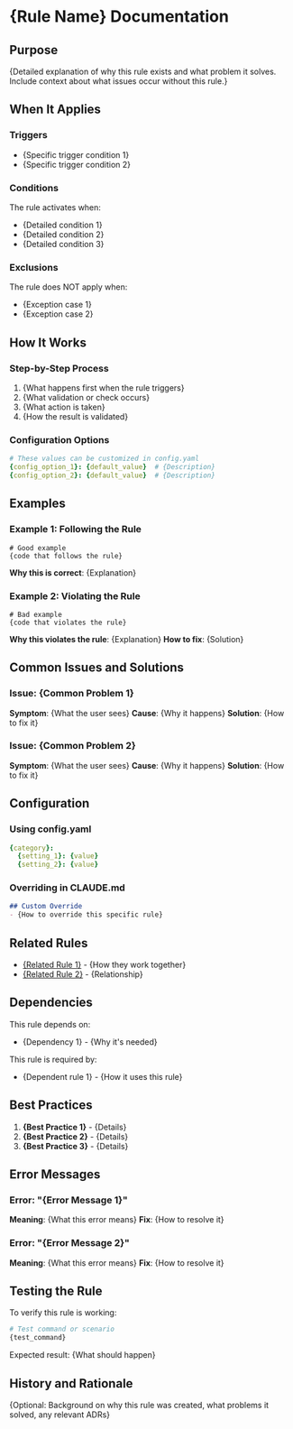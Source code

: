 # {Rule Name} Documentation

## Purpose

{Detailed explanation of why this rule exists and what problem it solves. Include context about what issues occur without this rule.}

## When It Applies

### Triggers
- {Specific trigger condition 1}
- {Specific trigger condition 2}

### Conditions
The rule activates when:
- {Detailed condition 1}
- {Detailed condition 2}
- {Detailed condition 3}

### Exclusions
The rule does NOT apply when:
- {Exception case 1}
- {Exception case 2}

## How It Works

### Step-by-Step Process
1. {What happens first when the rule triggers}
2. {What validation or check occurs}
3. {What action is taken}
4. {How the result is validated}

### Configuration Options
```yaml
# These values can be customized in config.yaml
{config_option_1}: {default_value}  # {Description}
{config_option_2}: {default_value}  # {Description}
```

## Examples

### Example 1: Following the Rule
```{language}
# Good example
{code that follows the rule}
```
**Why this is correct**: {Explanation}

### Example 2: Violating the Rule
```{language}
# Bad example
{code that violates the rule}
```
**Why this violates the rule**: {Explanation}
**How to fix**: {Solution}

## Common Issues and Solutions

### Issue: {Common Problem 1}
**Symptom**: {What the user sees}
**Cause**: {Why it happens}
**Solution**: {How to fix it}

### Issue: {Common Problem 2}
**Symptom**: {What the user sees}
**Cause**: {Why it happens}
**Solution**: {How to fix it}

## Configuration

### Using config.yaml
```yaml
{category}:
  {setting_1}: {value}
  {setting_2}: {value}
```

### Overriding in CLAUDE.md
```markdown
## Custom Override
- {How to override this specific rule}
```

## Related Rules

- [{Related Rule 1}](./{related-rule-1}.md) - {How they work together}
- [{Related Rule 2}](./{related-rule-2}.md) - {Relationship}

## Dependencies

This rule depends on:
- {Dependency 1} - {Why it's needed}

This rule is required by:
- {Dependent rule 1} - {How it uses this rule}

## Best Practices

1. **{Best Practice 1}** - {Details}
2. **{Best Practice 2}** - {Details}
3. **{Best Practice 3}** - {Details}

## Error Messages

### Error: "{Error Message 1}"
**Meaning**: {What this error means}
**Fix**: {How to resolve it}

### Error: "{Error Message 2}"
**Meaning**: {What this error means}
**Fix**: {How to resolve it}

## Testing the Rule

To verify this rule is working:
```bash
# Test command or scenario
{test_command}
```
Expected result: {What should happen}

## History and Rationale

{Optional: Background on why this rule was created, what problems it solved, any relevant ADRs}